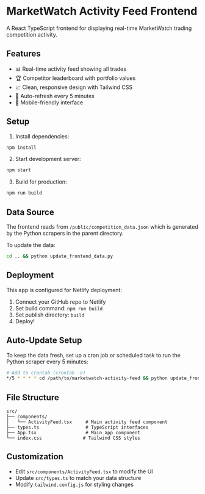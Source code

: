 # MarketWatch Activity Feed Frontend

A React TypeScript frontend for displaying real-time MarketWatch trading competition activity.

## Features

- 📊 Real-time activity feed showing all trades
- 🏆 Competitor leaderboard with portfolio values
- 📈 Clean, responsive design with Tailwind CSS
- 🔄 Auto-refresh every 5 minutes
- 📱 Mobile-friendly interface

## Setup

1. Install dependencies:
```bash
npm install
```

2. Start development server:
```bash
npm start
```

3. Build for production:
```bash
npm run build
```

## Data Source

The frontend reads from `/public/competition_data.json` which is generated by the Python scrapers in the parent directory.

To update the data:
```bash
cd .. && python update_frontend_data.py
```

## Deployment

This app is configured for Netlify deployment:

1. Connect your GitHub repo to Netlify
2. Set build command: `npm run build`
3. Set publish directory: `build`
4. Deploy!

## Auto-Update Setup

To keep the data fresh, set up a cron job or scheduled task to run the Python scraper every 5 minutes:

```bash
# Add to crontab (crontab -e)
*/5 * * * * cd /path/to/marketwatch-activity-feed && python update_frontend_data.py
```

## File Structure

```
src/
├── components/
│   └── ActivityFeed.tsx     # Main activity feed component
├── types.ts                 # TypeScript interfaces
├── App.tsx                  # Main app component
└── index.css               # Tailwind CSS styles
```

## Customization

- Edit `src/components/ActivityFeed.tsx` to modify the UI
- Update `src/types.ts` to match your data structure
- Modify `tailwind.config.js` for styling changes
